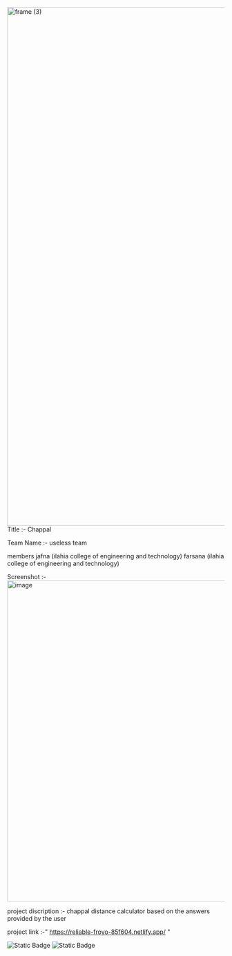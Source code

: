 <img width="3188" height="1202" alt="frame (3)" src="https://github.com/user-attachments/assets/517ad8e9-ad22-457d-9538-a9e62d137cd7" />
Title :- Chappal

Team Name :- useless team

members
jafna (ilahia college of engineering and technology)
farsana (ilahia college of engineering and technology)

Screenshot :-<img width="1147" height="744" alt="image" src="https://github.com/user-attachments/assets/27ea1efd-b40b-40a5-9d75-6d0d39f773c0" />

project discription :- chappal distance calculator based on the answers provided by the user 

project link :-" https://reliable-froyo-85f604.netlify.app/ "

![Static Badge](https://img.shields.io/badge/TinkerHub-24?color=%23000000&link=https%3A%2F%2Fwww.tinkerhub.org%2F)
![Static Badge](https://img.shields.io/badge/UselessProjects--25-25?link=https%3A%2F%2Fwww.tinkerhub.org%2Fevents%2FQ2Q1TQKX6Q%2FUseless%2520Projects)
